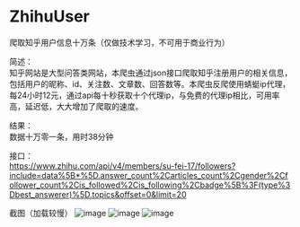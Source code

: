 # ZhihuUser

爬取知乎用户信息十万条（仅做技术学习，不可用于商业行为）

简述：   
知乎网站是大型问答类网站，本爬虫通过json接口爬取知乎注册用户的相关信息，包括用户的昵称、id、关注数、文章数、回答数等。本爬虫反爬使用蜻蜓ip代理，每24小时12元，通过api每十秒获取十个代理ip，与免费的代理ip相比，可用率高，延迟低，大大增加了爬取的速度。

结果：    
数据十万零一条，用时38分钟

接口：   
https://www.zhihu.com/api/v4/members/su-fei-17/followers?include=data%5B*%5D.answer_count%2Carticles_count%2Cgender%2Cfollower_count%2Cis_followed%2Cis_following%2Cbadge%5B%3F(type%3Dbest_answerer)%5D.topics&offset=0&limit=20

截图（加载较慢）
![image](https://github.com/LemonBottom/ZhihuUser/blob/master/images/zhihuUser1.png?raw=true)
![image](https://github.com/LemonBottom/ZhihuUser/blob/master/images/zhihuUser2.jpg?raw=true)
![image](https://github.com/LemonBottom/ZhihuUser/blob/master/images/zhihuUser3.png?raw=true)
